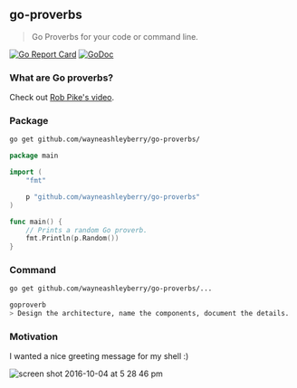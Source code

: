 ## go-proverbs

> Go Proverbs for your code or command line.

[![Go Report Card](https://goreportcard.com/badge/github.com/wayneashleyberry/go-proverbs)](https://goreportcard.com/report/github.com/wayneashleyberry/go-proverbs)
[![GoDoc](https://godoc.org/github.com/wayneashleyberry/go-proverbs?status.svg)](https://godoc.org/github.com/wayneashleyberry/go-proverbs)

### What are Go proverbs?

Check out [Rob Pike's video](https://www.youtube.com/watch?v=PAAkCSZUG1c).

### Package

```sh
go get github.com/wayneashleyberry/go-proverbs/
```

```go
package main

import (
	"fmt"

	p "github.com/wayneashleyberry/go-proverbs"
)

func main() {
    // Prints a random Go proverb.
	fmt.Println(p.Random())
}
```

### Command

```sh
go get github.com/wayneashleyberry/go-proverbs/...
```

```sh
goproverb
> Design the architecture, name the components, document the details.
```

### Motivation

I wanted a nice greeting message for my shell :)

![screen shot 2016-10-04 at 5 28 46 pm](https://cloud.githubusercontent.com/assets/727262/19080734/4708ab08-8a58-11e6-924b-60a350d0e926.png)

